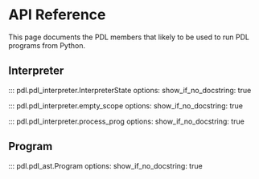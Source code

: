 # API Reference

This page documents the PDL members that likely to be used to run PDL programs from Python.

## Interpreter
::: pdl.pdl_interpreter.InterpreterState
    options:
        show_if_no_docstring: true

::: pdl.pdl_interpreter.empty_scope
    options:
        show_if_no_docstring: true

::: pdl.pdl_interpreter.process_prog
    options:
        show_if_no_docstring: true

## Program
::: pdl.pdl_ast.Program
    options:
        show_if_no_docstring: true
